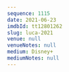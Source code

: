 ```yaml
---
sequence: 1115
date: 2021-06-23
imdbId: tt12801262
slug: luca-2021
venue: null
venueNotes: null
medium: Disney+
mediumNotes: null
---
```

